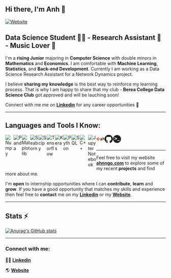 <!-- <img src="https://media-exp1.licdn.com/dms/image/C4E16AQELzyFEyK9W8A/profile-displaybackgroundimage-shrink_350_1400/0/1631182670615?e=1636588800&v=beta&t=Vg4CGg7fzybyR_dScRlbSPJqwC7LHJltc2vfYmtoA_U" alt="Banner of Anh Ngo | ahnngo"> -->

## Hi there, I'm Anh 👋

[![Website](https://img.shields.io/badge/AHNNGO.COM-UP-brightgreen)](https://anh-ngo-poftfolio.netlify.app/)

## Data Science Student 👨‍💻 - Research Assistant 🚀 - Music Lover 🎵

I'm a **rising Junior** majoring in **Computer Science** with double minors in **Mathematics** and **Economics**.  I am comfortable with **Machine Learning**, **Statistics**, and **Back-end Development**. Currently I am working as a Data Science Research Assistant for a Network Dynamics project.

I believe **sharing my knowledge** is the best way to reinforce my learning process. That is why I am happy to share that my club - **Berea College Data Science Club** got approved and will be lauching soon!

Connect with me me on **[Linkedin](https://linkedin.com/in/ahnngo)** for any career opportunities 🚀

---

## **Languages and Tools I Know**:


<img align="left" alt="Numpy" width="26px" src="https://icons-for-free.com/download-icon-NumPy-1324888747155633047_256.icns" />
<img align="left" alt="Panda" width="26px" src="https://encrypted-tbn0.gstatic.com/images?q=tbn:ANd9GcSz1PzGID0hvBb8sIctrCeNDwx8yKhUgOD3pA&usqp=CAU" /> 
<img align="left" alt="Matplotlib" width="26px" src="https://static.javatpoint.com/tutorial/matplotlib/images/matplotlib-tutorial.png" />
<img align="left" alt="Seaborn" width="26px" src="https://user-images.githubusercontent.com/315810/92159303-30d41100-edfb-11ea-8107-1c5352202571.png" /> 
<img align="left" alt="Scipy" width="26px" src="https://scipy.org/images/logo.svg" /> 
<img align="left" alt="Tensorflow" width="26px" src="https://upload.wikimedia.org/wikipedia/commons/thumb/2/2d/Tensorflow_logo.svg/1200px-Tensorflow_logo.svg.png" /> 
<img align="left" alt="Keras" width="26px" src="https://upload.wikimedia.org/wikipedia/commons/thumb/a/ae/Keras_logo.svg/1200px-Keras_logo.svg.png" /> 
<img align="left" alt="Python" width="26px" src="https://thepier-house.co.uk/wp-content/uploads/2021/06/phyton.png" /> 
<img align="left" alt="SQL" width="26px" src="https://www.logolynx.com/images/logolynx/73/73dcca5b2435a4fc91983ab4170cd695.png" /> 
<img align="left" alt="C++" width="26px" src="https://upload.wikimedia.org/wikipedia/commons/1/18/ISO_C%2B%2B_Logo.svg" /> 
<img align="left" alt="Jupyter Notebook" width="26px" src="https://technology.amis.nl/wp-content/uploads/2020/11/image-27.png" /> 

<img align="left" alt="Git" width="26px" src="https://raw.githubusercontent.com/github/explore/80688e429a7d4ef2fca1e82350fe8e3517d3494d/topics/git/git.png" />
<img align="left" alt="GitHub" width="26px" src="https://raw.githubusercontent.com/github/explore/78df643247d429f6cc873026c0622819ad797942/topics/github/github.png" />
<img align="left" alt="Terminal" width="26px" src="https://raw.githubusercontent.com/github/explore/80688e429a7d4ef2fca1e82350fe8e3517d3494d/topics/terminal/terminal.png" />

<br />
<br />

---

Feel free to visit my website **[ahnngo.com](https://anh-ngo-poftfolio.netlify.app/)** to explore some of my recent **projects** and find more about me.

I'm **open** to internship opportunities where I can **contribute**, **learn** and **grow**. If you have a good opportunity that matches my skills and experience then feel free to **contact** me on my **[Linkedin](https://linkedin.com/in/ahnngo)** or my **[Website](https://anh-ngo-poftfolio.netlify.app/)**.


---

## **Stats** ⚡

[![Anurag's GitHub stats](https://github-readme-stats.vercel.app/api?username=ahnngo)](https://github.com/anuraghazra/github-readme-stats)


---

### Connect with me:


👨‍💼 **[Linkedin](https://linkedin.com/in/ahnngo)**

🌎 **[Website](https://anh-ngo-poftfolio.netlify.app/)**

